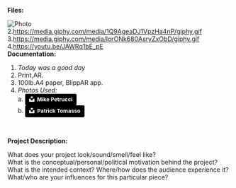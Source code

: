 **Files:**

![Photo](https://i.imgur.com/9ihOpSf.jpg)<br>
2.https://media.giphy.com/media/1Q9AgeaDJ1VpzHa4nP/giphy.gif
3.https://media.giphy.com/media/lorONk680AsryZxObD/giphy.gif<br>
4.https://youtu.be/JAWRq1bE_pE<br>
**Documentation:**

1. *Today was a good day*<br>
2. Print,AR.<br>
3. 100lb.A4 paper, BlippAR app.<br>
4. *Photos Used:*<br>
a. <a style="background-color:black;color:white;text-decoration:none;padding:4px 6px;font-family:-apple-system, BlinkMacSystemFont, &quot;San Francisco&quot;, &quot;Helvetica Neue&quot;, Helvetica, Ubuntu, Roboto, Noto, &quot;Segoe UI&quot;, Arial, sans-serif;font-size:12px;font-weight:bold;line-height:1.2;display:inline-block;border-radius:3px" href="https://unsplash.com/@mikepetrucci?utm_medium=referral&amp;utm_campaign=photographer-credit&amp;utm_content=creditBadge" target="_blank" rel="noopener noreferrer" title="Download free do whatever you want high-resolution photos from Mike Petrucci"><span style="display:inline-block;padding:2px 3px"><svg xmlns="http://www.w3.org/2000/svg" style="height:12px;width:auto;position:relative;vertical-align:middle;top:-2px;fill:white" viewBox="0 0 32 32"><title>unsplash-logo</title><path d="M10 9V0h12v9H10zm12 5h10v18H0V14h10v9h12v-9z"></path></svg></span><span style="display:inline-block;padding:2px 3px">Mike Petrucci</span></a> <br>
b. <a style="background-color:black;color:white;text-decoration:none;padding:4px 6px;font-family:-apple-system, BlinkMacSystemFont, &quot;San Francisco&quot;, &quot;Helvetica Neue&quot;, Helvetica, Ubuntu, Roboto, Noto, &quot;Segoe UI&quot;, Arial, sans-serif;font-size:12px;font-weight:bold;line-height:1.2;display:inline-block;border-radius:3px" href="https://unsplash.com/@impatrickt?utm_medium=referral&amp;utm_campaign=photographer-credit&amp;utm_content=creditBadge" target="_blank" rel="noopener noreferrer" title="Download free do whatever you want high-resolution photos from Patrick Tomasso"><span style="display:inline-block;padding:2px 3px"><svg xmlns="http://www.w3.org/2000/svg" style="height:12px;width:auto;position:relative;vertical-align:middle;top:-2px;fill:white" viewBox="0 0 32 32"><title>unsplash-logo</title><path d="M10 9V0h12v9H10zm12 5h10v18H0V14h10v9h12v-9z"></path></svg></span><span style="display:inline-block;padding:2px 3px">Patrick Tomasso</span></a>
<br>

**Project Description:** 

What does your project look/sound/smell/feel like? <br>
What is the conceptual/personal/political motivation behind the project?<br>
What is the intended context? Where/how does the audience experience it?<br>
What/who are your influences for this particular piece?<br>
